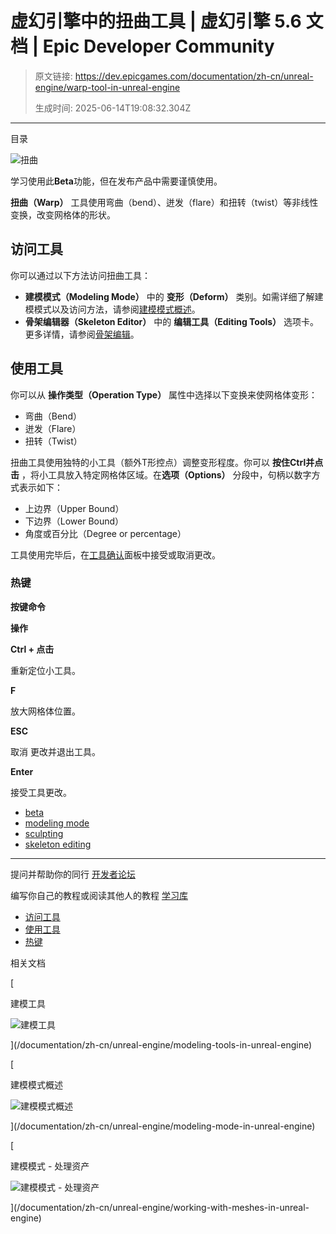 # 虚幻引擎中的扭曲工具 | 虚幻引擎 5.6 文档 | Epic Developer Community

> 原文链接: https://dev.epicgames.com/documentation/zh-cn/unreal-engine/warp-tool-in-unreal-engine
> 
> 生成时间: 2025-06-14T19:08:32.304Z

---

目录

![扭曲](https://dev.epicgames.com/community/api/documentation/image/75ad3ceb-8b7f-42f5-a4f4-0b52420a7fd9?resizing_type=fill&width=1920&height=335)

学习使用此**Beta**功能，但在发布产品中需要谨慎使用。

**扭曲（Warp）** 工具使用弯曲（bend）、迸发（flare）和扭转（twist）等非线性变换，改变网格体的形状。

## 访问工具

你可以通过以下方法访问扭曲工具：

-   **建模模式（Modeling Mode）** 中的 **变形（Deform）** 类别。如需详细了解建模模式以及访问方法，请参阅[建模模式概述](/documentation/zh-cn/unreal-engine/modeling-mode-in-unreal-engine)。
-   **骨架编辑器（Skeleton Editor）** 中的 **编辑工具（Editing Tools）** 选项卡。更多详情，请参阅[骨架编辑](/documentation/zh-cn/unreal-engine/skeleton-editing-in-unreal-engine)。

## 使用工具

你可以从 **操作类型（Operation Type）** 属性中选择以下变换来使网格体变形：

-   弯曲（Bend）
-   迸发（Flare）
-   扭转（Twist）

扭曲工具使用独特的小工具（额外T形控点）调整变形程度。你可以 **按住Ctrl并点击** ，将小工具放入特定网格体区域。在**选项（Options）** 分段中，句柄以数字方式表示如下：

-   上边界（Upper Bound）
-   下边界（Lower Bound）
-   角度或百分比（Degree or percentage）

工具使用完毕后，在[工具确认](/documentation/zh-cn/unreal-engine/modeling-mode-in-unreal-engine#%E5%B7%A5%E5%85%B7%E6%92%A4%E9%94%80%E5%8E%86%E5%8F%B2%E8%AE%B0%E5%BD%95%E5%92%8C%E6%8E%A5%E5%8F%97%E6%9B%B4%E6%94%B9)面板中接受或取消更改。

### 热键

**按键命令**

**操作**

**Ctrl + 点击**

重新定位小工具。

**F**

放大网格体位置。

**ESC**

取消 更改并退出工具。

**Enter**

接受工具更改。

-   [beta](https://dev.epicgames.com/community/search?query=beta)
-   [modeling mode](https://dev.epicgames.com/community/search?query=modeling%20mode)
-   [sculpting](https://dev.epicgames.com/community/search?query=sculpting)
-   [skeleton editing](https://dev.epicgames.com/community/search?query=skeleton%20editing)

* * *

提问并帮助你的同行 [开发者论坛](https://forums.unrealengine.com/categories?tag=unreal-engine)

编写你自己的教程或阅读其他人的教程 [学习库](https://dev.epicgames.com/community/unreal-engine/learning)

-   [访问工具](/documentation/zh-cn/unreal-engine/warp-tool-in-unreal-engine#%E8%AE%BF%E9%97%AE%E5%B7%A5%E5%85%B7)
-   [使用工具](/documentation/zh-cn/unreal-engine/warp-tool-in-unreal-engine#%E4%BD%BF%E7%94%A8%E5%B7%A5%E5%85%B7)
-   [热键](/documentation/zh-cn/unreal-engine/warp-tool-in-unreal-engine#%E7%83%AD%E9%94%AE)

相关文档

[

建模工具

![建模工具](https://dev.epicgames.com/community/api/documentation/image/152a0302-28b3-46e6-91d6-98c2ff1dde1b?resizing_type=fit&width=160&height=92)

](/documentation/zh-cn/unreal-engine/modeling-tools-in-unreal-engine)

[

建模模式概述

![建模模式概述](https://dev.epicgames.com/community/api/documentation/image/5f9ab70c-68fd-4dd1-9e68-9294f46ed6e0?resizing_type=fit&width=160&height=92)

](/documentation/zh-cn/unreal-engine/modeling-mode-in-unreal-engine)

[

建模模式 - 处理资产

![建模模式 - 处理资产](https://dev.epicgames.com/community/api/documentation/image/a47163cd-8973-4f6f-b9d8-6f3f03f03df0?resizing_type=fit&width=160&height=92)

](/documentation/zh-cn/unreal-engine/working-with-meshes-in-unreal-engine)